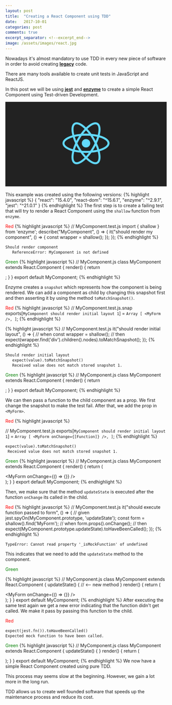 ```yaml
---
layout: post
title:  "Creating a React Component using TDD"
date:   2017-10-01
categories: post
comments: true
excerpt_separator: <!--excerpt_end-->
image: /assets/images/react.jpg
---
```


Nowadays it's almost mandatory to use TDD in every new piece of software in
order to avoid creating **<a href="https://en.wikipedia.org/wiki/Legacy_code" target="_blank">legacy</a>** code.

There are many tools available to create unit tests in JavaScript and ReactJS.

In this post we will be using **<a href="https://facebook.github.io/jest/" target="_blank">jest</a>**
and **<a href="http://airbnb.io/enzyme/" target="_blank">enzyme</a>** to create a simple React Component
using Test-driven Development.

<!--excerpt_end-->
![Required](/assets/images/react.jpg)

This example was created using the following versions:
{% highlight javascript %}
{
  "react": "15.4.0",
  "react-dom": "^15.6.1",
  "enzyme": "^2.9.1",
  "jest": "^21.0.1"
}
{% endhighlight %}
The first step is to create a failing test that will try to render a React
Component using the `shallow` function from `enzyme`.

<span style="color:red">Red</span>
{% highlight javascript %}
// MyComponent.test.js
import { shallow } from 'enzyme';
describe("MyComponent", () => {
  it("should render my component", () => {
    const wrapper = shallow(<MyComponent/>);
  });
});
{% endhighlight %}

```
Should render component
   ReferenceError: MyComponent is not defined
```

<span style="color:green">Green</span>
{% highlight javascript %}
// MyComponent.js
class MyComponent extends React.Component {
  render() {
    return <div />;
  }
}
export default MyComponent;
{% endhighlight %}

Enzyme creates a `snapshot` which represents how the component is being rendered.
We can add a component as child by changing this snapshot first and then
asserting it by using the method `toMatchSnapshot()`.

<span style="color:red">Red</span>
{% highlight javascript %}
// MyComponent.test.js.snap
exports[`MyComponent should render initial layout 1`] = `
Array [
  <MyForm />,
]
`;
{% endhighlight %}

{% highlight javascript %}
// MyComponent.test.js
it("should render initial layout", () => {
  // when
  const wrapper = shallow(<MyComponent/>);
  // then
  expect(wrapper.find('div').children().nodes).toMatchSnapshot();
});
{% endhighlight %}

```
Should render initial layout
   expect(value).toMatchSnapshot()
   Received value does not match stored snapshot 1.
```

<span style="color:green">Green</span>
{% highlight javascript %}
// MyComponent.js
class MyComponent extends React.Component {
  render() {
    return <div>
      <MyForm />
    </div>;
  }
}
export default MyComponent;
{% endhighlight %}

We can then pass a function to the child component as a prop. We first change
the snapshot to make the test fail. After that, we add the prop in `<MyForm>`.

<span style="color:red">Red</span>
{% highlight javascript %}

// MyComponent.test.js
exports[`MyComponent should render initial layout 1`] = `
Array [
  <MyForm
    onChange={[Function]}
  />,
]
`;
{% endhighlight %}
```
expect(value).toMatchSnapshot()
 Received value does not match stored snapshot 1.
```
<span style="color:green">Green</span>
{% highlight javascript %}
// MyComponent.js
class MyComponent extends React.Component {
  render() {
    return (
    <div>
     <MyForm
      onChange={() => {}} />
    </div>
  );
  }
}
export default MyComponent;
{% endhighlight %}

Then, we make sure that the method `updateState` is executed after the
function `onChange` its called in the child.

<span style="color:red">Red</span>
{% highlight javascript %}
// MyComponent.test.js
it("should execute function passed to form", () => {
  // given
  jest.spyOn(MyComponent.prototype, 'updateState');
  const form = shallow(<MyComponent />).find('MyForm');
  // when
  form.props().onChange();
  // then
  expect(MyComponent.prototype.updateState).toHaveBeenCalled();
});
{% endhighlight %}
```
TypeError: Cannot read property '_isMockFunction' of undefined
```
This indicates that we need to add the `updateState` method to the component.

<span style="color:green">Green</span>

{% highlight javascript %}
// MyComponent.js
class MyComponent extends React.Component {
  updateState() { // <-- new method
  }
  render() {
    return (
    <div>
     <MyForm
      onChange={() => {}} />
    </div>
  );
  }
}
export default MyComponent;
{% endhighlight %}
After executing the same test again we get a new error indicating that the function
didn't get called. We make it pass by passing this function to the child.

<span style="color:red">Red</span>
```
expect(jest.fn()).toHaveBeenCalled()
Expected mock function to have been called.
```
<span style="color:green">Green</span>
{% highlight javascript %}
// MyComponent.js
class MyComponent extends React.Component {
  updateState() {
  }
  render() {
    return (
    <div>
     <MyForm
      onChange={this.updateState} />
    </div>
  );
  }
}
export default MyComponent;
{% endhighlight %}
We now have a simple React Component created using pure TDD.

This process may seems slow at the beginning.
However, we gain a lot more in the long run.

TDD allows us to create well founded software that speeds up the maintenance
process and reduce its cost.
